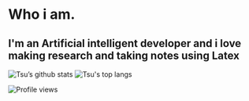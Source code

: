 # Who i am.

## I'm an Artificial intelligent developer and i love making research and taking notes using Latex 

![Tsu’s github stats](https://github-readme-stats.vercel.app/api?username=FAgr775s&theme=radical&layout=compact&hide_title=true&hide_border=true&show_icons=true)
![Tsu's top langs](https://github-readme-stats.vercel.app/api/top-langs/?username=FAgr775s&theme=radical&layout=compact&hide_border=true&hide_title=true&exclude_repo=dwm-config,st-config&langs_count=10)

![Profile views](https://komarev.com/ghpvc/?username=FAgr775s&color=ea00ea&label=Profile%20Views)
